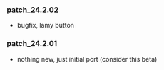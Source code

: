 ### patch_24.2.02
- bugfix, lamy button 
### patch_24.2.01
- nothing new, just initial port (consider this beta)

